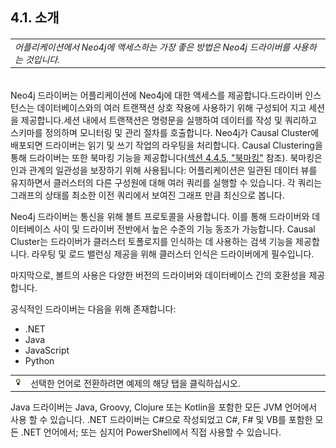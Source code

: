 ## 4.1. 소개

###### <table width="1200"><td width=1200>*어플리케이션에서 Neo4j에 액세스하는 가장 좋은 방법은 Neo4j 드라이버를 사용하는 것입니다.*</td></table>


Neo4j 드라이버는 어플리케이션에 Neo4j에 대한 액세스를 제공합니다.드라이버 인스턴스는 데이터베이스와의 여러 트랜잭션 상호 작용에 사용하기 위해 구성되어 지고 세션을 제공합니다.세션 내에서 트랜잭션은 명령문을 실행하여 데이터를 작성 및 쿼리하고 스키마를 정의하며 모니터링 및 관리 절차를 호출합니다. Neo4j가 Causal Cluster에 배포되면 드라이버는 읽기 및 쓰기 작업의 라우팅을 처리합니다. Causal Clustering을 통해 드라이버는 또한 북마킹 기능을 제공합니다([섹션 4.4.5, "북마킹"](./run-statements.html#driver-bookmarking "4.4.5. 북마킹") 참조). 북마킹은 인과 관계의 일관성을 보장하기 위해 사용됩니다: 어플리케이션은 일관된 데이터 뷰를 유지하면서 클러스터의 다른 구성원에 대해 여러 쿼리를 실행할 수 있습니다. 각 쿼리는 그래프의 상태를 최소한 이전 쿼리에서 보여진 그래프 만큼 최신으로 봅니다.

Neo4j 드라이버는 통신을 위해 볼트 프로토콜을 사용합니다. 이를 통해 드라이버와 데이터베이스 사이 및 드라이버 전반에서 높은 수준의 기능 동조가 가능합니다. Causal Cluster는 드라이버가 클러스터 토폴로지를 인식하는 데 사용하는 검색 기능을 제공합니다. 라우팅 및 로드 밸런싱 제공을 위해 클러스터 인식은 드라이버에게 필수입니다.

마지막으로, 볼트의 사용은 다양한 버전의 드라이버와 데이터베이스 간의 호환성을 제공합니다.

공식적인 드라이버는 다음을 위해 존재합니다:

- .NET
- Java
- JavaScript
- Python
<table width="1200"><tr><td align="center"">
<img src="./img/tip.gif"></img></td><td width="95%">선택한 언어로 전환하려면 예제의 해당 탭을 클릭하십시오.</td></tr></table>

Java 드라이버는 Java, Groovy, Clojure 또는 Kotlin을 포함한 모든 JVM 언어에서 사용 할 수 있습니다. .NET 드라이버는 C#으로 작성되었고 C#, F# 및 VB를 포함한 모든 .NET 언어에서; 또는 심지어 PowerShell에서 직접 사용할 수 있습니다.

